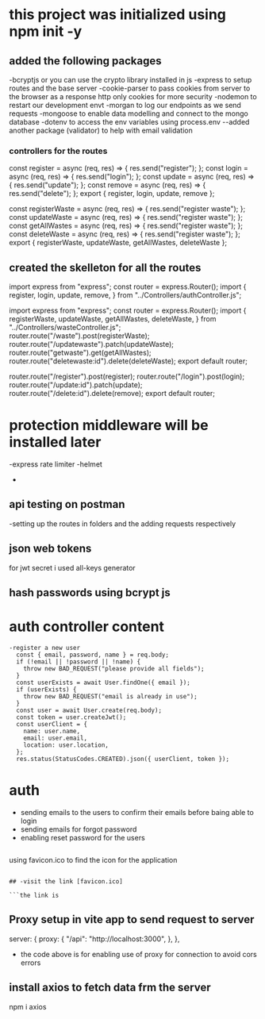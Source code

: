 # this project was initialized using npm init -y

## added the following packages

-bcryptjs or you can use the crypto library installed in js
-express to setup routes and the base server
-cookie-parser to pass cookies from server to the browser as a response http only cookies for more security
-nodemon to restart our development envt
-morgan to log our endpoints as we send requests
-mongoose to enable data modelling and connect to the mongo database
-dotenv to access the env variables using process.env
--added another package (validator) to help with email validation

### controllers for the routes

<!-- auth -->

const register = async (req, res) => {
res.send("register");
};
const login = async (req, res) => {
res.send("login");
};
const update = async (req, res) => {
res.send("update");
};
const remove = async (req, res) => {
res.send("delete");
};
export { register, login, update, remove };

<!-- auth -->

<!-- wastes -->

const registerWaste = async (req, res) => {
res.send("register waste");
};
const updateWaste = async (req, res) => {
res.send("register waste");
};
const getAllWastes = async (req, res) => {
res.send("register waste");
};
const deleteWaste = async (req, res) => {
res.send("register waste");
};
export { registerWaste, updateWaste, getAllWastes, deleteWaste };

<!-- wastes -->

## created the skelleton for all the routes

<codeblock>

<!-- auth -->

import express from "express";
const router = express.Router();
import {
register,
login,
update,
remove,
} from "../Controllers/authController.js";

<!-- auth -->
<!-- wastes -->

import express from "express";
const router = express.Router();
import {
registerWaste,
updateWaste,
getAllWastes,
deleteWaste,
} from "../Controllers/wasteController.js";
router.route("/waste").post(registerWaste);
router.route("/updatewaste").patch(updateWaste);
router.route("getwaste").get(getAllWastes);
router.route("deletewaste:id").delete(deleteWaste);
export default router;

<!-- wastes -->
<codeblock>

router.route("/register").post(register);
router.route("/login").post(login);
router.route("/update:id").patch(update);
router.route("/delete:id").delete(remove);
export default router;

# protection middleware will be installed later

-express rate limiter
-helmet

-

## api testing on postman

-setting up the routes in folders and the adding requests respectively

## json web tokens

for jwt secret i used all-keys generator

## hash passwords using bcrypt js

# auth controller content

```code snippet
-register a new user
  const { email, password, name } = req.body;
  if (!email || !password || !name) {
    throw new BAD_REQUEST("please provide all fields");
  }
  const userExists = await User.findOne({ email });
  if (userExists) {
    throw new BAD_REQUEST("email is already in use");
  }
  const user = await User.create(req.body);
  const token = user.createJwt();
  const userClient = {
    name: user.name,
    email: user.email,
    location: user.location,
  };
  res.status(StatusCodes.CREATED).json({ userClient, token });

```

# auth

- sending emails to the users to confirm their emails before baing able to login
- sending emails for forgot password
- enabling reset password for the users

```this will be included to enable 2fa

```

using favicon.ico to find the icon for the application

````

## -visit the link [favicon.ico]

```the link is

````

## Proxy setup in vite app to send request to server

server: {
proxy: {
"/api": "http://localhost:3000",
},
},

- the code above is for enabling use of proxy for connection to avoid cors errors

## install axios to fetch data frm the server

npm i axios
